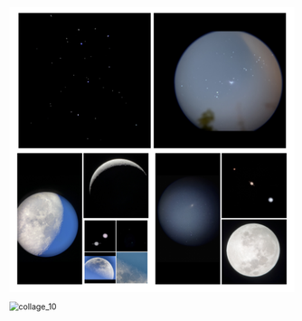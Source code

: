 ![Test Image 1](collage_10.jpg)

![collage_10](https://github.com/user-attachments/assets/5ac51e2d-ece0-4b50-b9e2-e40d2c06296f)
